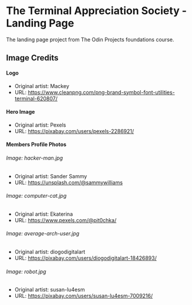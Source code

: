 # The Terminal Appreciation Society - Landing Page 

The landing page project from The Odin Projects foundations course. 


## Image Credits

#### Logo

- Original artist: Mackey
- URL: https://www.cleanpng.com/png-brand-symbol-font-utilities-terminal-620807/

#### Hero Image 

- Original artist: Pexels 
- URL: https://pixabay.com/users/pexels-2286921/ 

#### Members Profile Photos

###### Image: hacker-man.jpg
- Original artist: Sander Sammy 
- URL: https://unsplash.com/@sammywilliams


###### Image: computer-cat.jpg
- Original artist: Ekaterina
- URL: https://www.pexels.com/@pit0chka/


###### Image: average-arch-user.jpg
- Original artist: diogodigitalart
- URL: https://pixabay.com/users/diogodigitalart-18426893/


###### Image: robot.jpg
- Original artist: susan-lu4esm
- URL: https://pixabay.com/users/susan-lu4esm-7009216/

